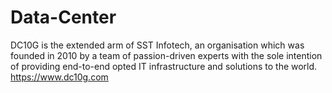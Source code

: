 # Data-Center
DC10G is the extended arm of SST Infotech, an organisation which was founded in 2010 by a team of passion-driven experts with the sole intention of providing end-to-end opted IT infrastructure and solutions to the world.  https://www.dc10g.com
